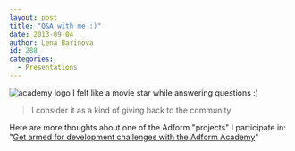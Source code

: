 ```yaml
---
layout: post
title: "Q&A with me :)"
date: 2013-09-04
author: Lena Barinova
id: 288
categories:
  - Presentations
---
```


<img src="{{ site.baseurl }}/img/post_img/academy.png" alt="academy logo" class="right" />
I felt like a movie star while answering questions :)

> I consider it as a kind of giving back to the community

Here are more thoughts about one of the Adform "projects" I participate in: "[Get armed for development challenges with the Adform Academy](http://blog.adform.com/adform/get-armed-for-development-challenges-with-the-adform-academy/)"